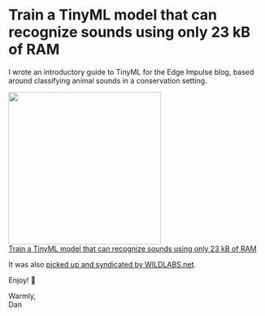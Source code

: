 # Train a TinyML model that can recognize sounds using only 23 kB of RAM

I wrote an introductory guide to TinyML for the Edge Impulse blog, based around classifying animal sounds in a conservation setting.

<a href="https://www.edgeimpulse.com/blog/train-a-tiny-ml-model">
  <img src="https://www.edgeimpulse.com/blog/train-a-tiny-ml-model.png" width=300></img>
  <br/>
  Train a TinyML model that can recognize sounds using only 23 kB of RAM
</a>

It was also [picked up and syndicated by WILDLABS.net](https://www.wildlabs.net/resources/case-studies/tutorial-train-tinyml-model-can-recognize-sounds-using-only-23-kb-ram).

Enjoy! 🦁

Warmly,<br/>
Dan
